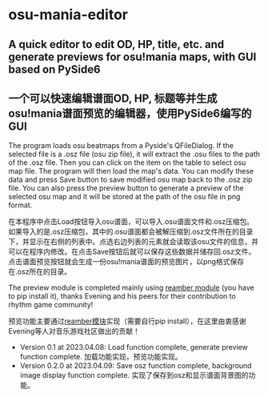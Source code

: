 # osu-mania-editor
## A quick editor to edit OD, HP, title, etc. and generate previews for osu!mania maps, with GUI based on PySide6  
## 一个可以快速编辑谱面OD, HP, 标题等并生成osu!mania谱面预览的编辑器，使用PySide6编写的GUI

The program loads osu beatmaps from a Pyside's QFileDialog. If the selected file is a .osz file (osu zip file), it will extract the .osu files to the path of the .osz file. Then you can click on the item on the table to select osu map file. The program will then load the map's data. You can modify these data and press Save button to save modified osu map back to the .osz zip file. You can also press the preview button to generate a preview of the selected osu map and it will be stored at the path of the osu file in png format.  

在本程序中点击Load按钮导入osu谱面，可以导入.osu谱面文件和.osz压缩包。如果导入的是.osz压缩包，其中的.osu谱面都会被解压缩到.osz文件所在的目录下，并显示在右侧的列表中。点选右边列表的元素就会读取该osu文件的信息，并可以在程序内修改。在点击Save按钮后就可以保存这些数据并储存回.osz文件。点击谱面预览按钮就会生成一份osu!mania谱面的预览图片，以png格式保存在.osz所在的目录。  

The preview module is completed mainly using [reamber module](https://github.com/Eve-ning/reamberPy)  (you have to pip install it), thanks Evening and his peers for their contribution to rhythm game community!  

预览功能主要通过[reamber模块](https://github.com/Eve-ning/reamberPy)实现（需要自行pip install），在这里由衷感谢Evening等人对音乐游戏社区做出的贡献！  

+ Version 0.1 at 2023.04.08: Load function complete, generate preview function complete. 加载功能实现，预览功能实现。  
+ Version 0.2.0 at 2023.04.09: Save osz function complete, background image display function complete. 实现了保存到osz和显示谱面背景图的功能。
